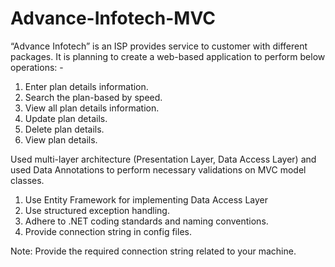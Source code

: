 # Advance-Infotech-MVC

“Advance Infotech” is an ISP provides service to customer with different packages. It is planning to create a web-based application to perform below operations: -
1. Enter plan details information. 
2. Search the plan-based by speed. 
3. View all plan details information. 
4. Update plan details. 
5. Delete plan details. 
6. View plan details.

Used multi-layer architecture (Presentation Layer, Data Access Layer) and used Data Annotations to perform necessary validations on MVC model classes. 
1. Use Entity Framework for implementing Data Access Layer 
2. Use structured exception handling. 
3. Adhere to .NET coding standards and naming conventions.
4. Provide connection string in config files.

Note:
Provide the required connection string related to your machine.
